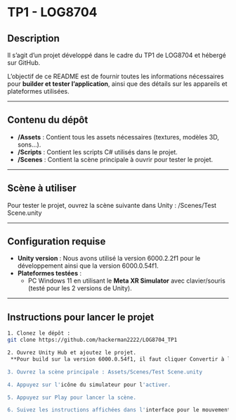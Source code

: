 # TP1 - LOG8704

## Description
Il s’agit d’un projet développé dans le cadre du TP1 de LOG8704 et hébergé sur GitHub.

L’objectif de ce README est de fournir toutes les informations nécessaires pour **builder et tester l’application**, ainsi que des détails sur les appareils et plateformes utilisées.

---

## Contenu du dépôt
- **/Assets** : Contient tous les assets nécessaires (textures, modèles 3D, sons…).  
- **/Scripts** : Contient les scripts C# utilisés dans le projet.  
- **/Scenes** : Contient la scène principale à ouvrir pour tester le projet.  

---

## Scène à utiliser
Pour tester le projet, ouvrez la scène suivante dans Unity :  /Scenes/Test Scene.unity

---

## Configuration requise
- **Unity version** : Nous avons utilisé la version 6000.2.2f1 pour le développement ainsi que la version 6000.0.54f1.  
- **Plateformes testées** :  
  - PC Windows 11 en utilisant le **Meta XR Simulator** avec clavier/souris (testé pour les 2 versions de Unity).

---

## Instructions pour lancer le projet
```bash
1. Clonez le dépôt :  
git clone https://github.com/hackerman2222/LOG8704_TP1

2. Ouvrez Unity Hub et ajoutez le projet.
 **Pour build sur la version 6000.0.54f1, il faut cliquer Convertir à l'ouverture du projet.

3. Ouvrez la scène principale : Assets/Scenes/Test Scene.unity

4. Appuyez sur l'icône du simulateur pour l'activer.

5. Appuyez sur Play pour lancer la scène.

6. Suivez les instructions affichées dans l'interface pour le mouvement du personnage.
